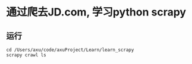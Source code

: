 # 通过爬去JD.com, 学习python scrapy 

## 运行

```
cd /Users/axu/code/axuProject/Learn/learn_scrapy
scrapy crawl ls
```

